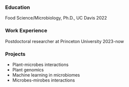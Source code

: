 ### Education
Food Science/Microbiology, Ph.D., UC Davis 2022

### Work Experience
Postdoctoral researcher at Princeton University 2023-now

### Projects
- Plant-microbes interactions
- Plant genomics
- Machine learning in microbiomes
- Microbes-mirobes interactions  
